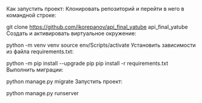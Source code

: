Как запустить проект:
Клонировать репозиторий и перейти в него в командной строке:

git clone https://github.com/ikorepanov/api_final_yatube
api_final_yatube
Cоздать и активировать виртуальное окружение:

python -m venv venv
source env/Scripts/activate
Установить зависимости из файла requirements.txt:

python -m pip install --upgrade pip
pip install -r requirements.txt
Выполнить миграции:

python manage.py migrate
Запустить проект:

python manage.py runserver